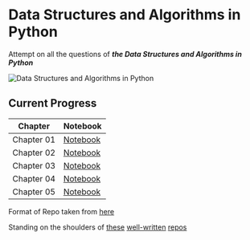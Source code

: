 # Data Structures and Algorithms in Python

Attempt on all the questions of ***the Data Structures and Algorithms in Python*** 

![Data Structures and Algorithms in Python](https://media.wiley.com/product_data/coverImage300/75/11182902/1118290275.jpg)

## Current Progress
|Chapter|Notebook|
|---|---|
|Chapter 01|[Notebook](https://nbviewer.jupyter.org/github/Te000/Data-Structures-and-Algorithms-in-Python/blob/master/ch1/Chap_01.ipynb)|
|Chapter 02|[Notebook](https://nbviewer.jupyter.org/github/Te000/Data-Structures-and-Algorithms-in-Python/blob/master/ch2/Chapter_02.ipynb)|
|Chapter 03|[Notebook](https://nbviewer.jupyter.org/github/Te000/Data-Structures-and-Algorithms-in-Python/blob/master/ch3/Chapter_03.ipynb)|
|Chapter 04|[Notebook](https://nbviewer.jupyter.org/github/Te000/Data-Structures-and-Algorithms-in-Python/blob/master/ch4/Chapter_04.ipynb)|
|Chapter 05|[Notebook](https://nbviewer.jupyter.org/github/Te000/Data-Structures-and-Algorithms-in-Python/blob/master/ch5/Chapter_05.ipynb)|

Format of Repo taken from [here](https://github.com/jihoonerd/Data_Structures_and_Algorithms_in_Python)

Standing on the shoulders of [these](https://github.com/wdlcameron/Solutions-to-Data-Structures-and-Algorithms-in-Python) [well-written](https://github.com/findmyway/Data-Structures-and-Algorithms-in-Python) [repos](https://github.com/jihoonerd/Data_Structures_and_Algorithms_in_Python)